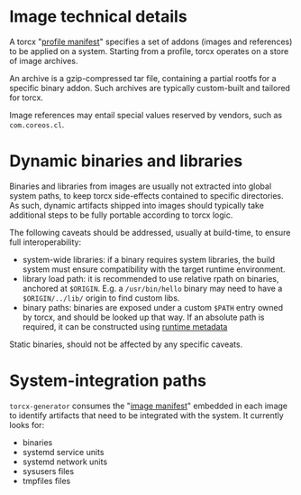 # Image technical details

A torcx "[profile manifest][schemas]" specifies a set of addons (images and references) to be applied on a system.
Starting from a profile, torcx operates on a store of image archives.

An archive is a gzip-compressed tar file, containing a partial rootfs for a specific binary addon.
Such archives are typically custom-built and tailored for torcx.

Image references may entail special values reserved by vendors, such as `com.coreos.cl`.

# Dynamic binaries and libraries

Binaries and libraries from images are usually not extracted into global system paths, to keep torcx side-effects contained to specific directories.
As such, dynamic artifacts shipped into images should typically take additional steps to be fully portable according to torcx logic.

The following caveats should be addressed, usually at build-time, to ensure full interoperability:
* system-wide libraries: if a binary requires system libraries, the build system must ensure compatibility with the target runtime environment.
* library load path: it is recommended to use relative rpath on binaries, anchored at `$ORIGIN`. E.g. a `/usr/bin/hello` binary may need to have a `$ORIGIN/../lib/` origin to find custom libs.
* binary paths: binaries are exposed under a custom `$PATH` entry owned by torcx, and should be looked up that way. If an absolute path is required, it can be constructed using [runtime metadata][paths]

Static binaries, should not be affected by any specific caveats.

# System-integration paths

`torcx-generator` consumes the "[image manifest][schemas]" embedded in each image to identify artifacts that need to be integrated with the system.
It currently looks for:
* binaries
* systemd service units
* systemd network units
* sysusers files
* tmpfiles files

[schemas]: ./schemas.md
[paths]: ./paths.md
